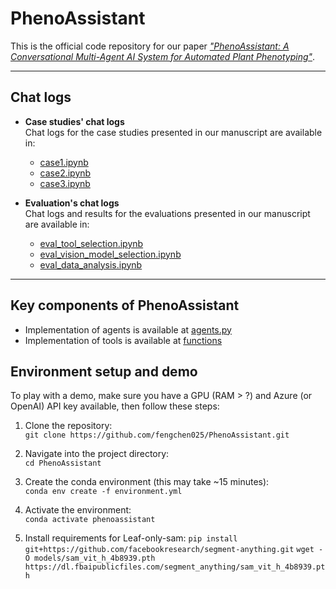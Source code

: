 # PhenoAssistant

This is the official code repository for our paper [*"PhenoAssistant: A Conversational Multi-Agent AI System for Automated Plant Phenotyping"*](https://arxiv.org/abs/2504.19818).

---

## Chat logs

- **Case studies' chat logs**  
  Chat logs for the case studies presented in our manuscript are available in:  
  - [case1.ipynb](https://github.com/fengchen025/PhenoAssistant/blob/main/case1.ipynb)  
  - [case2.ipynb](https://github.com/fengchen025/PhenoAssistant/blob/main/case2.ipynb)  
  - [case3.ipynb](https://github.com/fengchen025/PhenoAssistant/blob/main/case3.ipynb)  

- **Evaluation's chat logs**  
  Chat logs and results for the evaluations presented in our manuscript are available in:  
  - [eval_tool_selection.ipynb](https://github.com/fengchen025/PhenoAssistant/blob/main/eval_tool_selection.ipynb)  
  - [eval_vision_model_selection.ipynb](https://github.com/fengchen025/PhenoAssistant/blob/main/eval_vision_model_selection.ipynb)  
  - [eval_data_analysis.ipynb](https://github.com/fengchen025/PhenoAssistant/blob/main/eval_data_analysis.ipynb)
    
---

## Key components of PhenoAssistant

- Implementation of agents is available at [agents.py](https://github.com/fengchen025/PhenoAssistant/blob/main/agents.py)
- Implementation of tools is available at [functions](https://github.com/fengchen025/PhenoAssistant/tree/main/functions)

## Environment setup and demo

To play with a demo, make sure you have a GPU (RAM > ?) and Azure (or OpenAI) API key available, then follow these steps:

1. Clone the repository:  
   `git clone https://github.com/fengchen025/PhenoAssistant.git`

2. Navigate into the project directory:  
   `cd PhenoAssistant`

3. Create the conda environment (this may take ~15 minutes):  
   `conda env create -f environment.yml`

4. Activate the environment:  
   `conda activate phenoassistant`

5. Install requirements for Leaf-only-sam:
   `pip install git+https://github.com/facebookresearch/segment-anything.git`
   `wget -O models/sam_vit_h_4b8939.pth https://dl.fbaipublicfiles.com/segment_anything/sam_vit_h_4b8939.pth`
